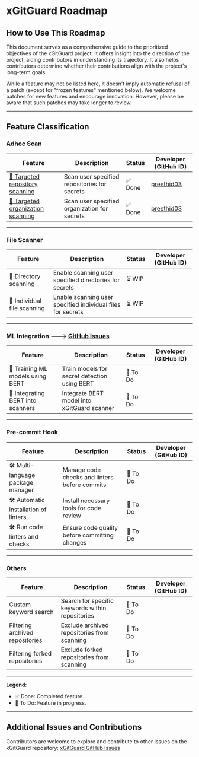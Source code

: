 
# xGitGuard Roadmap

## How to Use This Roadmap
This document serves as a comprehensive guide to the prioritized objectives of the xGitGuard project. It offers insight into the direction of the project, aiding contributors in understanding its trajectory. It also helps contributors determine whether their contributions align with the project's long-term goals.

While a feature may not be listed here, it doesn't imply automatic refusal of a patch (except for "frozen features" mentioned below). We welcome patches for new features and encourage innovation. However, please be aware that such patches may take longer to review.

---

## Feature Classification

### Adhoc Scan
| Feature                          | Description                                      | Status    | Developer (GitHub ID)        |
|----------------------------------|--------------------------------------------------|-----------|------------------------------|
| [🎯 Targeted repository scanning](https://github.com/Comcast/xGitGuard/issues/24) | Scan user specified repositories for secrets     | ✅ Done   | [preethid03](https://github.com/preethid03) |
| [🎯 Targeted organization scanning](https://github.com/Comcast/xGitGuard/issues/24) | Scan user specified organization for secrets     | ✅ Done   | [preethid03](https://github.com/preethid03) |

---

### File Scanner

| Feature                   | Description                                             | Status | Developer (GitHub ID) |
|---------------------------|---------------------------------------------------------|--------|-----------------------|
| 📁 Directory scanning        | Enable scanning user specified directories for secrets                     | ⏳ WIP  | [](https://github.com/developer6) |
| 📁 Individual file scanning  | Enable scanning user specified individual files for secrets                | ⏳ WIP  | [](https://github.com/developer7) |



---

### ML Integration ---> [GitHub Issues](https://github.com/Comcast/xGitGuard/issues/32)
| Feature                          | Description                                      | Status    | Developer (GitHub ID)        |
|----------------------------------|--------------------------------------------------|-----------|------------------------------|
| 🤖 Training ML models using BERT  | Train models for secret detection using BERT    | 🚧 To Do  | [](https://github.com/developer8) |
| 🤖 Integrating BERT into scanners | Integrate BERT model into xGitGuard scanner     | 🚧 To Do  | [](https://github.com/developer9) |

---

### Pre-commit Hook
| Feature                          | Description                                      | Status    | Developer (GitHub ID)        |
|----------------------------------|--------------------------------------------------|-----------|------------------------------|
| 🛠️ Multi-language package manager| Manage code checks and linters before commits   | 🚧 To Do  | [](https://github.com/) |
| 🛠️ Automatic installation of linters| Install necessary tools for code review        | 🚧 To Do  | [](https://github.com/) |
| 🛠️ Run code linters and checks    | Ensure code quality before committing changes   | 🚧 To Do  | [](https://github.com/) |

---

### Others
| Feature                          | Description                                      | Status    | Developer (GitHub ID)        |
|----------------------------------|--------------------------------------------------|-----------|------------------------------|
| Custom keyword search          | Search for specific keywords within repositories| 🚧 To Do  | [](https://github.com/developer8) |
| Filtering archived repositories | Exclude archived repositories from scanning    | 🚧 To Do  | [](https://github.com/developer8) |
| Filtering forked repositories   | Exclude forked repositories from scanning      | 🚧 To Do  | [](https://github.com/developer8) |

---


**Legend:**
- ✅ Done: Completed feature.
- 🚧 To Do: Feature in progress.

---

## Additional Issues and Contributions

Contributors are welcome to explore and contribute to other issues on the xGitGuard repository: [xGitGuard GitHub Issues](https://github.com/Comcast/xGitGuard/issues)
